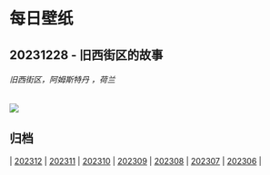 # 每日壁纸

## 20231228 - 旧西街区的故事

###### 旧西街区，阿姆斯特丹 ，荷兰

![](https://www.bing.com/th?id=OHR.BlueAmsterdam_ZH-CN0483591394_UHD.jpg)

## 归档

| [202312](/202312/README.md)
| [202311](/202311/README.md)
| [202310](/202310/README.md)
| [202309](/202309/README.md)
| [202308](/202308/README.md)
| [202307](/202307/README.md)
| [202306](/202306/README.md)
|